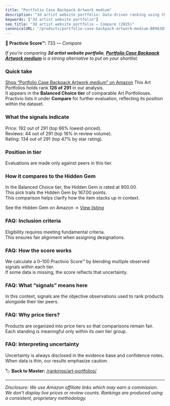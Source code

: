 ```yaml
---
title: "Portfolio Case Backpack Artwork medium"
description: "3d artist website portfolio: Data-driven ranking using the Practivio Score™. Positioned by quality, value, demand, findability, momentum."
keywords: ["3d artist website portfolio"]
seo_title: "3d artist website portfolio — Compare (2025)"
canonicalURL: "/products/portfolio-case-backpack-artwork-medium-B098JQ9J62/"
---
```


**🛒 Practivio Score™:** 733 — _Compare_


*If you're comparing **3d artist website portfolio**, **[Portfolio Case Backpack Artwork medium](https://www.amazon.com/dp/B098JQ9J62?tag=practivio-20)** is a strong alternative to put on your shortlist.*
### Quick take
[Shop “Portfolio Case Backpack Artwork medium” on Amazon](https://www.amazon.com/dp/B098JQ9J62?tag=practivio-20)
This Art Portfolios holds rank **126 of 291** in our analysis.  
It appears in the **Balanced Choice tier** of comparable Art Portfolioses.  
Practivio lists it under **Compare** for further evaluation, reflecting its position within the dataset.

### What the signals indicate
Price: 192 out of 291 (top 66% lowest-priced).  
Reviews: 44 out of 291 (top 16% in review volume).  
Rating: 134 out of 291 (top 47% by star rating).  

### Position in tier
Evaluations are made only against peers in this tier.

### How it compares to the Hidden Gem
In the Balanced Choice tier, the Hidden Gem is rated at 900.00.  
This pick trails the Hidden Gem by 167.00 points.  
This comparison helps clarify how the item stacks up in context.  

See the Hidden Gem on Amazon → [View listing](https://www.amazon.com/dp/B002CSRZKQ?tag=practivio-20)

### FAQ: Inclusion criteria
Eligibility requires meeting fundamental criteria.  
This ensures fair alignment when assigning designations.

### FAQ: How the score works
We calculate a 0–100 Practivio Score™ by blending multiple observed signals within each tier.  
If some data is missing, the score reflects that uncertainty.

### FAQ: What “signals” means here
In this context, signals are the objective observations used to rank products alongside their tier peers.

### FAQ: Why price tiers?
Products are organized into price tiers so that comparisons remain fair.  
Each standing is meaningful only within its own tier group.

### FAQ: Interpreting uncertainty
Uncertainty is always disclosed in the evidence base and confidence notes.  
When data is thin, our results emphasize caution.

<!-- Missing template for Compare/CompareWithinPriceClass -->


🏷️ **Back to Master:** [/rankings/art-portfolios/](/rankings/art-portfolios/)

---
_Disclosure: We use Amazon affiliate links which may earn a commission. We don’t display live prices or review counts. Rankings are produced using a consistent, proprietary methodology._
